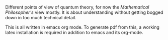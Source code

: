 Different points of view of quantum theory, for now the *Mathematical Philosopher's* view mostly. It is about understanding without getting bogged down in too much technical detail.

This is all written in emacs org mode. To generate pdf from this, a working latex installation is required in addition to emacs and its org-mode.
